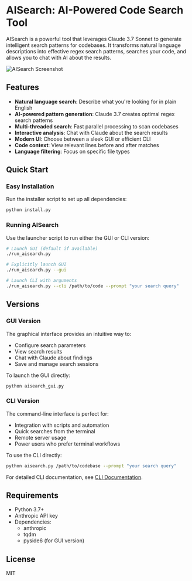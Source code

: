 # AISearch: AI-Powered Code Search Tool

AISearch is a powerful tool that leverages Claude 3.7 Sonnet to generate intelligent search patterns for codebases. It transforms natural language descriptions into effective regex search patterns, searches your code, and allows you to chat with AI about the results.

![AISearch Screenshot](https://i.imgur.com/pLD4o8T.png)

## Features

- **Natural language search**: Describe what you're looking for in plain English
- **AI-powered pattern generation**: Claude 3.7 creates optimal regex search patterns
- **Multi-threaded search**: Fast parallel processing to scan codebases
- **Interactive analysis**: Chat with Claude about the search results
- **Modern UI**: Choose between a sleek GUI or efficient CLI
- **Code context**: View relevant lines before and after matches
- **Language filtering**: Focus on specific file types

## Quick Start

### Easy Installation

Run the installer script to set up all dependencies:

```bash
python install.py
```

### Running AISearch

Use the launcher script to run either the GUI or CLI version:

```bash
# Launch GUI (default if available)
./run_aisearch.py

# Explicitly launch GUI
./run_aisearch.py --gui

# Launch CLI with arguments
./run_aisearch.py --cli /path/to/code --prompt "your search query"
```

## Versions

### GUI Version

The graphical interface provides an intuitive way to:
- Configure search parameters
- View search results
- Chat with Claude about findings
- Save and manage search sessions

To launch the GUI directly:
```bash
python aisearch_gui.py
```

### CLI Version

The command-line interface is perfect for:
- Integration with scripts and automation
- Quick searches from the terminal
- Remote server usage
- Power users who prefer terminal workflows

To use the CLI directly:
```bash
python aisearch.py /path/to/codebase --prompt "your search query"
```

For detailed CLI documentation, see [CLI Documentation](aisearch_readme.md).

## Requirements

- Python 3.7+
- Anthropic API key
- Dependencies:
  - anthropic
  - tqdm
  - pyside6 (for GUI version)

## License

MIT 
